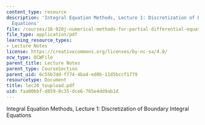 ```yaml
---
content_type: resource
description: 'Integral Equation Methods, Lecture 1: Discretization of Boundary Integral
  Equations'
file: /courses/16-920j-numerical-methods-for-partial-differential-equations-sma-5212-spring-2003/faa00bbfd8590c35dce6765e4dd9ab1d_lec20_toupload.pdf
file_type: application/pdf
learning_resource_types:
- Lecture Notes
license: https://creativecommons.org/licenses/by-nc-sa/4.0/
ocw_type: OCWFile
parent_title: Lecture Notes
parent_type: CourseSection
parent_uid: 6c55b7dd-f774-4ba4-ed0b-11d5bccf1779
resourcetype: Document
title: lec20_toupload.pdf
uid: faa00bbf-d859-0c35-dce6-765e4dd9ab1d
---
```

Integral Equation Methods, Lecture 1: Discretization of Boundary Integral Equations